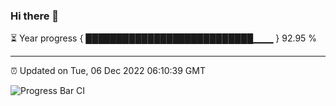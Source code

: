 ### Hi there 👋

⏳ Year progress { ███████████████████████████▁▁▁ } 92.95 %

---

⏰ Updated on Tue, 06 Dec 2022 06:10:39 GMT

![Progress Bar CI](https://github.com/Shyam-Makwana/GitHub-Actions-Demo/workflows/Progress%20Bar%20CI/badge.svg)
